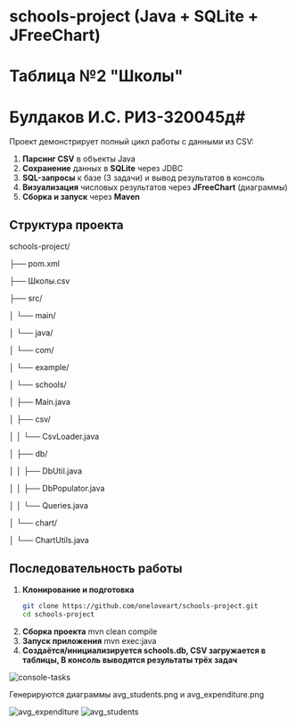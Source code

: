 # schools-project (Java + SQLite + JFreeChart)
# Таблица №2 "Школы" #
# Булдаков И.С. РИЗ-320045д#
Проект демонстрирует полный цикл работы с данными из CSV:
1. **Парсинг CSV** в объекты Java  
2. **Сохранение** данных в **SQLite** через JDBC  
3. **SQL-запросы** к базе (3 задачи) и вывод результатов в консоль  
4. **Визуализация** числовых результатов через **JFreeChart** (диаграммы)  
5. **Сборка и запуск** через **Maven**  

## Структура проекта
schools-project/

├── pom.xml

├── Школы.csv

├── src/

│   └── main/

│       └── java/

│           └── com/

│               └── example/

│                   └── schools/

│                       ├── Main.java

│                       ├── csv/

│                       │   └── CsvLoader.java

│                       ├── db/

│                       │   ├── DbUtil.java

│                       │   ├── DbPopulator.java

│                       │   └── Queries.java

│                       └── chart/

│                           └── ChartUtils.java


## Последовательность работы

1. **Клонирование и подготовка**  
   ```bash
   git clone https://github.com/oneloveart/schools-project.git
   cd schools-project

2. **Сборка проекта**
   mvn clean compile
3. **Запуск приложения**
mvn exec:java
4. **Создаётся/инициализируется schools.db,
CSV загружается в таблицы,
В консоль выводятся результаты трёх задач**

![console-tasks](https://github.com/user-attachments/assets/f35e2fa1-0eb2-4289-bb1f-8e64d5820647)


Генерируются диаграммы avg_students.png и avg_expenditure.png


![avg_expenditure](https://github.com/user-attachments/assets/9edd0af0-e3f1-4c60-88d3-8e1d950940df)
![avg_students](https://github.com/user-attachments/assets/46d4a792-3a80-4ba0-a725-8beab9b2fc34)


